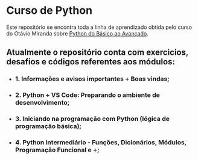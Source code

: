 # Curso de Python 

Este repositório se encontra toda a linha de aprendizado obtida pelo curso do Otávio Miranda sobre [Python do Básico ao Avançado](https://www.udemy.com/course/python-3-do-zero-ao-avancado/?couponCode=SKILLS4SALEA). 

## Atualmente o repositório conta com exercicios, desafios e códigos referentes aos módulos:
- ### 1. Informações e avisos importantes + Boas vindas;
- ### 2. Python + VS Code: Preparando o ambiente de desenvolvimento;
- ### 3. Iniciando na programação com Python (lógica de programação básica);
- ### 4. Python intermediário - Funções, Dicionários, Módulos, Programação Funcional e +;
